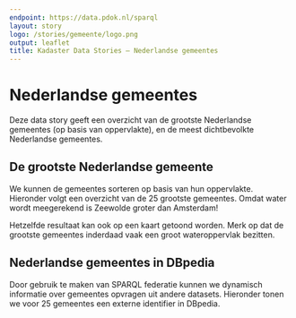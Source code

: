 ```yaml
---
endpoint: https://data.pdok.nl/sparql
layout: story
logo: /stories/gemeente/logo.png
output: leaflet
title: Kadaster Data Stories ― Nederlandse gemeentes
---
```


# Nederlandse gemeentes

Deze data story geeft een overzicht van de grootste Nederlandse
gemeentes (op basis van oppervlakte), en de meest dichtbevolkte
Nederlandse gemeentes.

## De grootste Nederlandse gemeente

We kunnen de gemeentes sorteren op basis van hun oppervlakte.
Hieronder volgt een overzicht van de 25 grootste gemeentes.  Omdat
water wordt meegerekend is Zeewolde groter dan Amsterdam!


<query data-endpoint="https://data.pdok.nl/sparql" data-query-ref="10-grootste-gemeente.rq" data-output="table"></query>

Hetzelfde resultaat kan ook op een kaart getoond worden.  Merk op dat
de grootste gemeentes inderdaad vaak een groot wateroppervlak
bezitten.

<query data-endpoint="https://data.pdok.nl/sparql" data-query-ref="20-grootste-gemeente-geo.rq" data-output="geo"></query>

## Nederlandse gemeentes in DBpedia

Door gebruik te maken van SPARQL federatie kunnen we dynamisch
informatie over gemeentes opvragen uit andere datasets.  Hieronder
tonen we voor 25 gemeentes een externe identifier in DBpedia.


<query data-endpoint="https://data.pdok.nl/sparql" data-query-ref="30-meest-dichtbevolkte-gemeente.rq" data-output="geo"></query>
